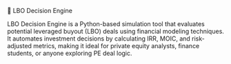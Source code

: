 🏦 LBO Decision Engine

LBO Decision Engine is a Python-based simulation tool that evaluates potential leveraged buyout (LBO) deals using financial modeling techniques. It automates investment decisions by calculating IRR, MOIC, and risk-adjusted metrics, making it ideal for private equity analysts, finance students, or anyone exploring PE deal logic.
